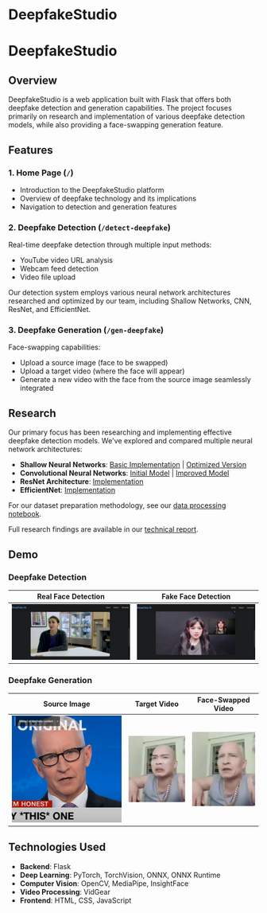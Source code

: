 # DeepfakeStudio

# DeepfakeStudio

## Overview
DeepfakeStudio is a web application built with Flask that offers both deepfake detection and generation capabilities. The project focuses primarily on research and implementation of various deepfake detection models, while also providing a face-swapping generation feature.

## Features

### 1. Home Page (`/`)
- Introduction to the DeepfakeStudio platform
- Overview of deepfake technology and its implications
- Navigation to detection and generation features

### 2. Deepfake Detection (`/detect-deepfake`)
Real-time deepfake detection through multiple input methods:
- YouTube video URL analysis
- Webcam feed detection
- Video file upload

Our detection system employs various neural network architectures researched and optimized by our team, including Shallow Networks, CNN, ResNet, and EfficientNet.

### 3. Deepfake Generation (`/gen-deepfake`)
Face-swapping capabilities:
- Upload a source image (face to be swapped)
- Upload a target video (where the face will appear)
- Generate a new video with the face from the source image seamlessly integrated

## Research

Our primary focus has been researching and implementing effective deepfake detection models. We've explored and compared multiple neural network architectures:

- **Shallow Neural Networks**: [Basic Implementation](https://www.kaggle.com/code/phnghunh2704/shallow-nn-deepfake-detection) | [Optimized Version](https://www.kaggle.com/code/phnghunh2704/shallow-nn-deepfake-detection-optimized)
- **Convolutional Neural Networks**: [Initial Model](https://www.kaggle.com/code/quynhfptct24/trung-nhan-wik4) | [Improved Model](https://www.kaggle.com/code/quynhfptct24/trung-nhan-w5)
- **ResNet Architecture**: [Implementation](https://www.kaggle.com/code/daofoah/resnet-daeepfake)
- **EfficientNet**: [Implementation](https://www.kaggle.com/code/daofoah/efficient-daeepfake)

For our dataset preparation methodology, see our [data processing notebook](https://www.kaggle.com/code/thameshuynh/train-val-test).

Full research findings are available in our [technical report](report.com).

## Demo

### Deepfake Detection
| Real Face Detection | Fake Face Detection |
|:-------------------:|:-------------------:|
| ![Real Face Detection](demo/demo_real.png) | ![Fake Face Detection](demo/demo_fake.png) |

### Deepfake Generation
| Source Image | Target Video | Face-Swapped Video |
|:-----------:|:-----------:|:------------------:|
| ![Source Face](demo/source.png) | ![Original Video](demo/target.gif) | ![Face-Swapped Video](demo/demo.gif) |


## Technologies Used
- **Backend**: Flask
- **Deep Learning**: PyTorch, TorchVision, ONNX, ONNX Runtime
- **Computer Vision**: OpenCV, MediaPipe, InsightFace
- **Video Processing**: VidGear
- **Frontend**: HTML, CSS, JavaScript